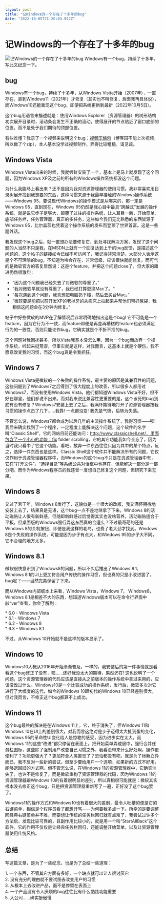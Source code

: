 ```yaml
---
layout: post
title: "记Windows的一个存在了十多年的bug"
date: "2022-10-05T21:20:03.922Z"
---
```

记Windows的一个存在了十多年的bug
=====================

![记Windows的一个存在了十多年的bug](https://img2022.cnblogs.com/blog/379997/202210/379997-20221005225417697-76625540.png) Windows有一个bug，持续了十多年，写此文纪念一下。

bug
---

Windows有一个bug，持续了十多年，从Windows Visita开始（2007年），一直存在，直到Windows11（2021年）才修复（其实也不叫修复，后面我再具体说），而Windows10还能重现这个bug，即便把系统更新到最新（2022年10月5日）。

这个bug用语言来描述就是：使用Windows Explorer（资源管理器）的树形结构初次展开目录时，滚动条会发生不正确的滚动，使得展开的节点贴近了窗口底部的位置，而不是处于我们期待的顶部位置。

有些难懂？我录了一个视频来说明这个bug：[视频压缩包](https://files.cnblogs.com/files/guogangj/Windows%E6%8C%81%E7%BB%AD%E4%BA%86%E5%8D%81%E5%87%A0%E5%B9%B4%E7%9A%84bug.zip?t=1664980282)（博客园不能上次视频，所以做了个zip），本人基本没学过视频制作，弄得比较粗糙，请见谅。

Windows Vista
-------------

Windows Vista出来的时候，我就尝鲜安装了一个，基本上是马上就发现了这个问题，因为Windows XP及之前的所有的Windows操作系统都没这个问题。

为什么我能马上看出来？还不是因为我对资源管理器的使用习惯，我非常喜欢用目录树展开找到我想要的东西，这种习惯来源于我最早接触的Windows操作系统——Windows 95，要说现代Windows的操作模式是从哪来的，那一定是Windows 95，直到现在，Windows 95仍然是我心目中最具“跨越式”发展的操作系统，就是说它步子足够大，颠覆了过往的操作系统，让人耳目一新，开始菜单，底部任务栏，任务管理器，真正的多任务，这些如今我们无比熟悉的东西皆源于Windows 95，比尔盖茨也凭着这个操作系统的发布而登顶了世界首富。这是一些题外话。

我发现这个bug之后，就一直想办法要修复它，到处寻找解决方案，发现了这个问题的人当然不只是我，在MSDN上就有一个回复达到上千的bug反馈，是描述这个问题的，这个帖子的链接如今已经不可访问了，我记得非常清楚，大部分人表示这是个不可理喻的bug，不知道为啥会存在，非常低级，应该很快就能修复。而可气的是微软官方的答复居然说：这是个feature，并把这个问题close了，但大家的跟进仍然很激烈：

*   “因为这个问题我已经失去了对微软的尊重了。”
*   “我对微软早就没有尊重了，我已经打算更换Mac了。“
*   “每次遇到这个问题，我真想把电脑扔下楼，然后去买台Mac。”
*   “微软要是能把以前开发XP的老掉牙的从病床上拉起来并帮他们带好尿袋，我相信这问题会在3分钟内修复。”

帖子中好些微软的MVP在了解情况后非常明确地指出这是个bug! 它不可能是一个feature，因为它行为不一致，而feature即便是再差再糟糕的feature也必须满足行为的一致性，否则只能论作bug，它确实就是个不折不扣的bug。

这个问题对我困扰甚多，所以Vista我基本没怎么用，因为一个bug而放弃一个操作系统，听起来挺荒谬，但事实就是这样，对我而言，这基本上就是个硬伤，我不愿意改变我的习惯，而这个bug真是令我抓狂。

Windows 7
---------

Windows Vista是微软的一个失败的操作系统，最主要的原因是其兼容性的问题，这些问题到了Windows7之后得到了很大程度上的改善，所以很多人都用过Windows7，而没有使用Windows Vista，他们都知道Windows Vista不好，但不好在哪里，他们都说不出来。而对我来说比兼容性更重要的是，这个该死的bug到底有没有修复？Windows7安装上去了之后，我满怀期待地打开了资源管理器按我习惯的操作点击了几下……我靠! 一点都没变! 我先是气愤，后转为失落。

不管怎么说，Windows7都会成为以后几年的主流操作系统了，我得习惯——唉! 我后来确实找到了一个程序，一定程度上能解决这个问题，这个软件的名字叫“Classic Shell”，它的网站目前还能访问：http://www.classicshell.net/，里面包含了一个小小的功能：fix folder scrolling，它的其它功能我如今全忘了，因为当时我只看中了它这个功能。看吧，放弃一件东西往往只因为其中的某个特点，反之，选择一件东西也是这样。Classic Shell这个软件并不能解决所有的问题，它仅仅作用于资源管理器程序中，而Windows的这个bug不只是在资源管理器中有，它在“打开文件”，“选择目录”等系统公共对话框中也存在，但能解决一部分是一部分吧。而作为Windows程序员的我还曾一度想自己修复这个问题，但研究下来无果。

Windows 8
---------

又过了若干年，Windows 8发行了，这貌似是一个很大的改版，我又满怀期待地安装上去了，结果真是无语，这个bug一点不差地继承了下来。Windows 8的活动磁贴让人很有新鲜感，但随即新鲜感过后觉得其实也没啥营养，活动磁贴适合于平板，但桌面版的Windows强行弄这东西真的合适么？不过最奇葩的还是Windows 8的关机按钮，即便是我这样的老鸟，也费了老大劲才找到。Windows 8是个失败的操作系统，可能是因为步子有点大，和Windows 95的步子大不同，它不合理的地方太多。

Windows 8.1
-----------

微软很快意识到了Windows8的问题，所以不久后推出了Windows 8.1，Windows 8.1的UI上更加符合用户传统的操作习惯，但也真的只是小改进罢了。bug呢？——当然完美保留了下来。

而从Windows内部版本上来看，Windows Vista，Windows 7， Windows8，Windows 8.1是相差不大的东西，想知道Windows版本可以在命令行界面中敲“ver”查看，你会了解到：

\* 6.0 - Windows Vista  
\* 6.1 - Windows 7  
\* 6.2 - Windows 8  
\* 6.3 - Windows 8.1

不过，从Windows 10开始就不是这样的版本显示了。

Windows 10
----------

Windows10大概从2016年开始渐渐普及，一样的，我安装后的第一件事情就是看看这个bug修正了没有，嗯……还好我没太大的期待，果然还在! 这也说明了一个问题，这个资源管理器的代码应该是直接从之前版本的操作系统中拿过来用的，应该没改过什么。Windows10是一个比较成功的操作系统，发行后，微软多次对它进行了大幅度的迭代，如今的Windows 10跟初代的Windows 10已经差别很大，但对我而言，不修正这个bug都算不上成功。

Windows 11
----------

这个bug最终的解决是在Windows 11上，它，终于消失了，但Windows 11和Windows 10在UI上的差别很大，对我而言这绝对是步子迈得太大扯到蛋的变化，Windows 95的革命性UI变化给人是惊艳的感受，因为进步实在太大，而Windows 11的这些“改进”都只停留在表面上，把开始菜单弄成居中，强行合并任务栏图标，这些除了强制用户改变自己习惯之外，我看没带来什么好处啊，操作更便利了？功能更强大了？更加符合人类直觉了？恐怕都没有吧，就是为了标新立异而已，我不反对一些新的尝试，但至少要给用户一个选项，如果新的方式不好用，能够退回旧的方式啊。但不管怎么说，在Windows 11的资源管理器中，它确实消失了，也许不是修复了，而是微软重构了资源管理器的代码，因为Windows 11的资源管理器跟Windows 10的有着很明显的差别，所以真相很可能就是：微软其实根本没去修正这个bug，只是把资源管理器重新写了一遍，正好没了这个bug罢了。

Windows11的操作方式和Windows10也有着很大的差别，最令人吐槽的便是它的右键菜单，相信是个程序员看了都想开骂——为何要我多点一下。所幸的是要调整回经典右键菜单并不难，而要想让传统的任务栏回归就有点难了，我尝试过许多个方法后，发现比较可靠的，且副作用比较小的，就是用一个叫“StartAllBack”这个软件，它的作用不仅仅是让经典任务栏回归，还能调整开始菜单，以及让资源管理器使用传统风格。

总结
--

写这篇文章，是为了一些纪念，也是为了总结一些道理：

1\. 一个东西，不管其它方面有多好，一个缺点就可以让人很讨厌它  
2\. 没有充分的理由就不要试图去改变用户的习惯  
3\. 从根本上去改进产品，而不是停留在表面上  
4\. 一个产品没有令人厌烦的bug往往比有什么酷炫功能重要  
5\. 大公司……确实挺傲慢